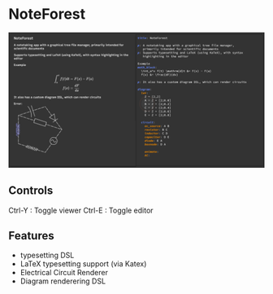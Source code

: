# NoteForest

![](https://github.com/ankrisac/NoteForest/blob/main/doc/example.png)

## Controls
Ctrl-Y : Toggle viewer
Ctrl-E : Toggle editor

## Features
- typesetting DSL
- LaTeX typesetting support (via Katex)
- Electrical Circuit Renderer
- Diagram renderering DSL
